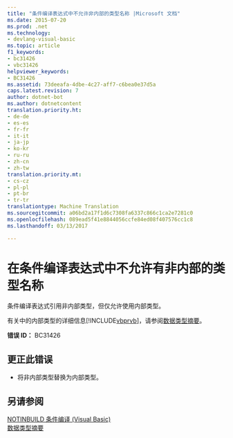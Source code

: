 ```yaml
---
title: "条件编译表达式中不允许非内部的类型名称 |Microsoft 文档"
ms.date: 2015-07-20
ms.prod: .net
ms.technology:
- devlang-visual-basic
ms.topic: article
f1_keywords:
- bc31426
- vbc31426
helpviewer_keywords:
- BC31426
ms.assetid: 73deeafa-4dbe-4c27-aff7-c6bea0e37d5a
caps.latest.revision: 7
author: dotnet-bot
ms.author: dotnetcontent
translation.priority.ht:
- de-de
- es-es
- fr-fr
- it-it
- ja-jp
- ko-kr
- ru-ru
- zh-cn
- zh-tw
translation.priority.mt:
- cs-cz
- pl-pl
- pt-br
- tr-tr
translationtype: Machine Translation
ms.sourcegitcommit: a06bd2a17f1d6c7308fa6337c866c1ca2e7281c0
ms.openlocfilehash: 089ead5f41e8844056ccfe84ed08f407576cc1c8
ms.lasthandoff: 03/13/2017

---
```

# <a name="non-intrinsic-type-names-are-not-allowed-in-conditional-compilation-expressions"></a>在条件编译表达式中不允许有非内部的类型名称
条件编译表达式引用非内部类型，但仅允许使用内部类型。  
  
 有关中的内部类型的详细信息[!INCLUDE[vbprvb](../../csharp/programming-guide/concepts/linq/includes/vbprvb_md.md)]，请参阅[数据类型摘要](../../visual-basic/language-reference/keywords/data-types-summary.md)。  
  
 **错误 ID：** BC31426  
  
## <a name="to-correct-this-error"></a>更正此错误  
  
-   将非内部类型替换为内部类型。  
  
## <a name="see-also"></a>另请参阅  
 [NOTINBUILD 条件编译 (Visual Basic)](http://msdn.microsoft.com/en-us/ad1e35e0-935e-4a35-a2ae-738bcf2a9240)   
 [数据类型摘要](../../visual-basic/language-reference/keywords/data-types-summary.md)
